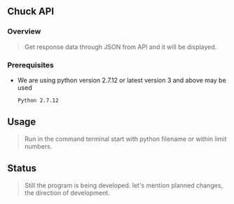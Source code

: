 ## Chuck API

### Overview

> Get response data through JSON from API and it will be displayed.

### Prerequisites

- We are using python version 2.7.12 or latest version 3 and above may be used

	```Python 2.7.12```

## Usage 
 
> Run in the command terminal start with python filename or within limit numbers. 


## Status

> Still the program is being developed. let's mention planned changes, the direction of development.

